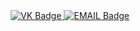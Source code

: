 <div id="badges" align ="center">
   <a href= "https://vk.com/ignatevau">
    <img src = "https://img.shields.io/badge/VK-blue?style=for-the-badge&logo=VK&logoColor=white" alt="VK Badge" />
</a>
<a href= "https://mail.google.com/mail/u/0/#inbox">
    <img src = "https://img.shields.io/badge/EMAIL-red?style=for-the-badge&logo=Gmail&logoColor=white" alt="EMAIL Badge" />
</a>
</ div>
